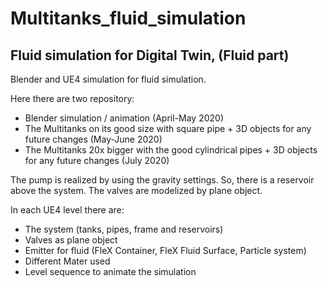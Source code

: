 # Multitanks_fluid_simulation
Fluid simulation for Digital Twin, (Fluid part)
-----------------------------------------------

Blender and UE4 simulation for fluid simulation.

Here there are two repository:
- Blender simulation / animation (April-May 2020)
- The Multitanks on its good size with square pipe + 3D objects for any future changes (May-June 2020)
- The Multitanks 20x bigger with the good cylindrical pipes + 3D objects for any future changes (July 2020)

The pump is realized by using the gravity settings. So, there is a reservoir above the system.
The valves are modelized by plane object.

In each UE4 level there are:
  - The system (tanks, pipes, frame and reservoirs)
  - Valves as plane object
  - Emitter for fluid (FleX Container, FleX Fluid Surface, Particle system)
  - Different Mater used
  - Level sequence to animate the simulation
